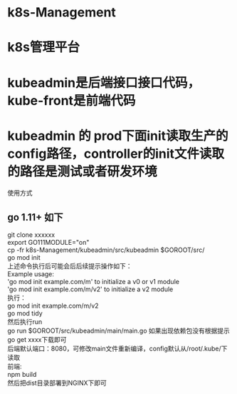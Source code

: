# k8s-Management
# k8s管理平台
# kubeadmin是后端接口接口代码，kube-front是前端代码  
# kubeadmin 的 prod下面init读取生产的config路径，controller的init文件读取的路径是测试或者研发环境  
使用方式  
## go 1.11+ 如下
git clone xxxxxx  
export GO111MODULE="on"  
cp -fr  k8s-Management/kubeadmin/src/kubeadmin $GOROOT/src/  
go mod init  
上述命令执行后可能会后后续提示操作如下：  
Example usage:  
	'go mod init example.com/m' to initialize a v0 or v1 module  
	'go mod init example.com/m/v2' to initialize a v2 module  
执行：  
go mod init example.com/m/v2  
go mod tidy  
然后执行run  
go run $GOROOT/src/kubeadmin/main/main.go
如果出现依赖包没有根据提示go get xxxx下载即可  
后端默认端口：8080，可修改main文件重新编译，config默认从/root/.kube/下读取  
前端:  
npm build   
然后把dist目录部署到NGINX下即可  
